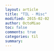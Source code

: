 ```yaml
---
layout: article
title: "TIL - Misc"
modified: 2015-02-02
author: OctoMiao
toc: false
comments: true
categories: til
summary: 
---
```



